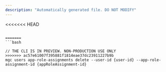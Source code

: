 ```yaml
---
description: "Automatically generated file. DO NOT MODIFY"
---
```


<<<<<<< HEAD
```cli

=======
```bash

// THE CLI IS IN PREVIEW. NON-PRODUCTION USE ONLY
>>>>>>> ac57e61007f395881f1814eae37dc23911227b9b
mgc users app-role-assignments delete --user-id {user-id} --app-role-assignment-id {appRoleAssignment-id}

```